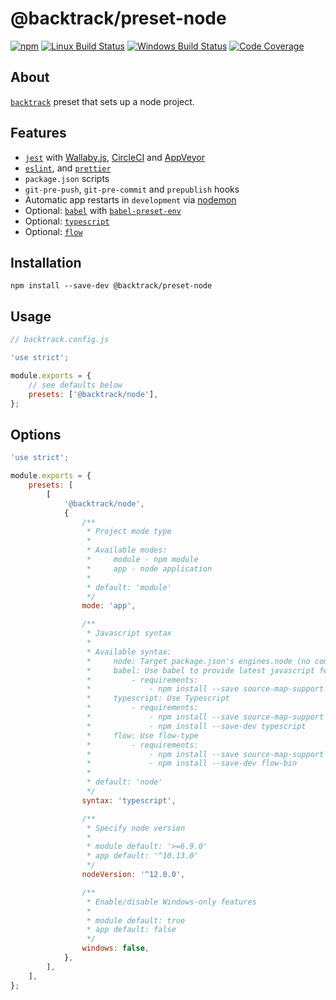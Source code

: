 # @backtrack/preset-node

[![npm](https://img.shields.io/npm/v/@backtrack/preset-node.svg?label=npm%20version)](https://www.npmjs.com/package/@backtrack/preset-node)
[![Linux Build Status](https://img.shields.io/circleci/project/github/chrisblossom/backtrack-preset-node/master.svg?label=linux%20build)](https://circleci.com/gh/chrisblossom/backtrack-preset-node/tree/master)
[![Windows Build Status](https://img.shields.io/appveyor/ci/chrisblossom/backtrack-preset-node/master.svg?label=windows%20build)](https://ci.appveyor.com/project/chrisblossom/backtrack-preset-node/branch/master)
[![Code Coverage](https://img.shields.io/codecov/c/github/chrisblossom/backtrack-preset-node/master.svg)](https://codecov.io/gh/chrisblossom/backtrack-preset-node/branch/master)

## About

[`backtrack`](https://github.com/chrisblossom/backtrack) preset that sets up a node project.

## Features

-   [`jest`](https://facebook.github.io/jest/) with [Wallaby.js](https://wallabyjs.com/), [CircleCI](https://circleci.com/) and [AppVeyor](https://www.appveyor.com/)
-   [`eslint`](https://eslint.org/), and [`prettier`](https://prettier.io)
-   `package.json` scripts
-   `git-pre-push`, `git-pre-commit` and `prepublish` hooks
-   Automatic app restarts in `development` via [nodemon](https://github.com/remy/nodemon)
-   Optional: [`babel`](https://babeljs.io) with [`babel-preset-env`](https://babeljs.io/docs/plugins/preset-env/)
-   Optional: [`typescript`](http://www.typescriptlang.org)
-   Optional: [`flow`](https://flow.org)

## Installation

`npm install --save-dev @backtrack/preset-node`

## Usage

```js
// backtrack.config.js

'use strict';

module.exports = {
    // see defaults below
    presets: ['@backtrack/node'],
};
```

## Options

```js
'use strict';

module.exports = {
    presets: [
        [
            '@backtrack/node',
            {
                /**
                 * Project mode type
                 *
                 * Available modes:
                 *     module - npm module
                 *     app - node application
                 *
                 * default: 'module'
                 */
                mode: 'app',

                /**
                 * Javascript syntax
                 *
                 * Available syntax:
                 *     node: Target package.json's engines.node (no compilation)
                 *     babel: Use babel to provide latest javascript features
                 *         - requirements:
                 *             - npm install --save source-map-support @babel/polyfill
                 *     typescript: Use Typescript
                 *         - requirements:
                 *             - npm install --save source-map-support @babel/polyfill
                 *             - npm install --save-dev typescript
                 *     flow: Use flow-type
                 *         - requirements:
                 *             - npm install --save source-map-support @babel/polyfill
                 *             - npm install --save-dev flow-bin
                 *
                 * default: 'node'
                 */
                syntax: 'typescript',

                /**
                 * Specify node version
                 *
                 * module default: '>=6.9.0'
                 * app default: '^10.13.0'
                 */
                nodeVersion: '^12.0.0',

                /**
                 * Enable/disable Windows-only features
                 *
                 * module default: true
                 * app default: false
                 */
                windows: false,
            },
        ],
    ],
};
```
